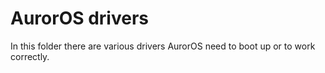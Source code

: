 # AurorOS drivers

In this folder there are various drivers AurorOS need to boot up or to work correctly.